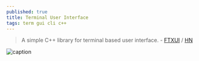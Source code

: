 ```yaml
---
published: true
title: Terminal User Interface
tags: term gui cli c++
---
```

> A simple C++ library for terminal based user interface. - [FTXUI](https://github.com/ArthurSonzogni/FTXUI) / [HN](https://news.ycombinator.com/item?id=27403877)

![caption](https://raw.githubusercontent.com/ArthurSonzogni/FTXUI/master/examples/component/homescreen.gif)